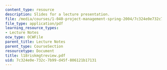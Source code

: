 ```yaml
---
content_type: resource
description: Slides for a lecture presentation.
file: /media/courses/1-040-project-management-spring-2004/7c324e0e732c7b99d45f806121b17131_l18riskmgtreview.pdf
file_type: application/pdf
learning_resource_types:
- Lecture Notes
ocw_type: OCWFile
parent_title: Lecture Notes
parent_type: CourseSection
resourcetype: Document
title: l18riskmgtreview.pdf
uid: 7c324e0e-732c-7b99-d45f-806121b17131
---
```


